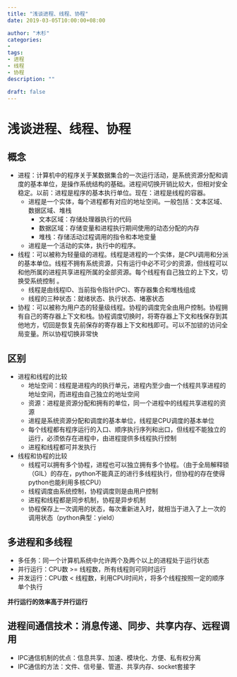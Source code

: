 ```yaml
---
title: "浅谈进程、线程、协程"
date: 2019-03-05T10:00:00+08:00

author: "木杉"
categories: 
-
tags: 
- 进程
- 线程
- 协程
description: ""

draft: false
---
```


# 浅谈进程、线程、协程

## 概念
* 进程：计算机中的程序关于某数据集合的一次运行活动，是系统资源分配和调度的基本单位，是操作系统结构的基础。进程间切换开销比较大，但相对安全稳定。以前：进程是程序的基本执行单位。现在：进程是线程的容器。
    * 进程是一个实体，每个进程都有对应的地址空间。一般包括：文本区域、数据区域、堆栈
        * 文本区域：存储处理器执行的代码
        * 数据区域：存储变量和进程执行期间使用的动态分配的内存
        * 堆栈：存储活动过程调用的指令和本地变量
    * 进程是一个活动的实体，执行中的程序。
* 线程：可以被称为轻量级的进程。线程是进程的一个实体，是CPU调用和分派的基本单位。线程不拥有系统资源，只有运行中必不可少的资源，但线程可以和他所属的进程共享进程所属的全部资源。每个线程有自己独立的上下文，切换受系统控制    。
    * 线程是由线程ID、当前指令指针(PC)、寄存器集合和堆栈组成
    * 线程的三种状态：就绪状态、执行状态、堵塞状态
* 协程：可以被称为用户态的轻量级线程。协程的调度完全由用户控制。协程拥有自己的寄存器上下文和栈。协程调度切换时，将寄存器上下文和栈保存到其他地方，切回是恢复先前保存的寄存器上下文和栈即可。可以不加锁的访问全局变量。所以协程切换非常快

## 区别
* 进程和线程的比较
    * 地址空间：线程是进程内的执行单元，进程内至少由一个线程共享进程的地址空间，而进程由自己独立的地址空间
    * 资源：进程是资源分配和拥有的单位，同一个进程中的线程共享进程的资源
    * 进程是系统资源分配和调度的基本单位，线程是CPU调度的基本单位
    * 每个线程都有程序运行的入口、顺序执行序列和出口，但线程不能独立的运行，必须依存在进程中，由进程提供多线程执行控制
    * 进程和线程都可并发执行
* 线程和协程的比较
    * 线程可以拥有多个协程，进程也可以独立拥有多个协程。（由于全局解释锁（GIL）的存在，python不能真正的进行多线程执行，但协程的存在使得python也能利用多核CPU）
    * 线程调度由系统控制，协程调度则是由用户控制
    * 进程和线程都是同步机制，协程是异步机制
    * 协程保存上一次调用的状态，每次重新进入时，就相当于进入了上一次的调用状态（python典型：yield）

## 多进程和多线程
* 多任务：同一个计算机系统中允许两个及两个以上的进程处于运行状态
* 并行运行：CPU数 >= 线程数，所有线程则可同时运行
* 并发运行：CPU数 < 线程数，利用CPU时间片，将多个线程按照一定的顺序单个执行

__并行运行的效率高于并行运行__

## 进程间通信技术：消息传递、同步、共享内存、远程调用
* IPC通信机制的优点：信息共享、加速、模块化、方便、私有权分离
* IPC通信的方法：文件、信号量、管道、共享内存、socket套接字
